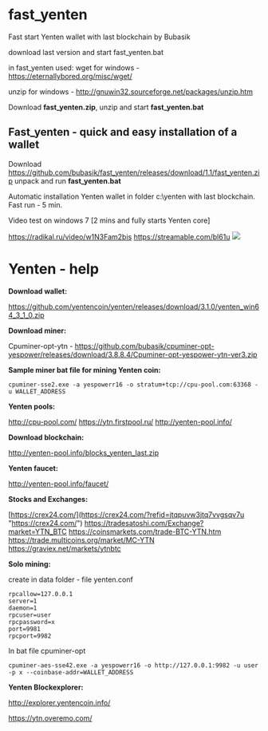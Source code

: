 # fast_yenten
Fast start Yenten wallet with last blockchain by Bubasik

download last version and start fast_yenten.bat

in fast_yenten used:
wget for windows - https://eternallybored.org/misc/wget/

unzip for windows - http://gnuwin32.sourceforge.net/packages/unzip.htm

Download **fast_yenten.zip**, unzip and start **fast_yenten.bat**

## Fast_yenten - quick and easy installation of a wallet

Download https://github.com/bubasik/fast_yenten/releases/download/1.1/fast_yenten.zip unpack and run **fast_yenten.bat**

Automatic installation Yenten wallet in folder c:\yenten with last blockchain. Fast run - 5 min.

Video test on windows 7 [2 mins and fully starts Yenten core]

https://radikal.ru/video/w1N3Fam2bis
https://streamable.com/bl61u
![](https://poster3.radikal.ru/1808/dd/3f5aefcb19e2.jpg)

# Yenten - help

**Download wallet:**

https://github.com/yentencoin/yenten/releases/download/3.1.0/yenten_win64_3_1_0.zip

**Download miner:**

Cpuminer-opt-ytn - https://github.com/bubasik/cpuminer-opt-yespower/releases/download/3.8.8.4/Cpuminer-opt-yespower-ytn-ver3.zip

**Sample miner bat file for mining Yenten coin:**

`cpuminer-sse2.exe -a yespowerr16 -o stratum+tcp://cpu-pool.com:63368 -u WALLET_ADDRESS`

**Yenten pools:**

http://cpu-pool.com/
https://ytn.firstpool.ru/
http://yenten-pool.info/

**Download blockchain:**

http://yenten-pool.info/blocks_yenten_last.zip

**Yenten faucet:**

http://yenten-pool.info/faucet/

**Stocks and Exchanges:**

[https://crex24.com/](https://crex24.com/?refid=jtqpuvw3jtq7vvgsqv7u "https://crex24.com/")
https://tradesatoshi.com/Exchange?market=YTN_BTC
https://coinsmarkets.com/trade-BTC-YTN.htm
https://trade.multicoins.org/market/MC-YTN
https://graviex.net/markets/ytnbtc

**Solo mining:**

create in data folder - file yenten.conf

    rpcallow=127.0.0.1
    server=1
    daemon=1
    rpcuser=user
    rpcpassword=x
    port=9981
    rpcport=9982

In bat file cpuminer-opt

`cpuminer-aes-sse42.exe -a yespowerr16 -o http://127.0.0.1:9982 -u user -p x --coinbase-addr=WALLET_ADDRESS`

**Yenten Blockexplorer:**

http://explorer.yentencoin.info/

https://ytn.overemo.com/


